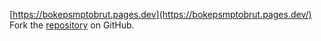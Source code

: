 [https://bokepsmptobrut.pages.dev](https://bokepsmptobrut.pages.dev/)
Fork the [repository](https://github.com/s3dindo) on GitHub.